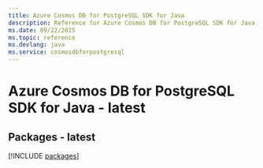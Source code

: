 ```yaml
---
title: Azure Cosmos DB for PostgreSQL SDK for Java
description: Reference for Azure Cosmos DB for PostgreSQL SDK for Java
ms.date: 09/22/2025
ms.topic: reference
ms.devlang: java
ms.service: cosmosdbforpostgresql
---
```

# Azure Cosmos DB for PostgreSQL SDK for Java - latest
## Packages - latest
[!INCLUDE [packages](cosmos-db-for-postgresql-index.md)]